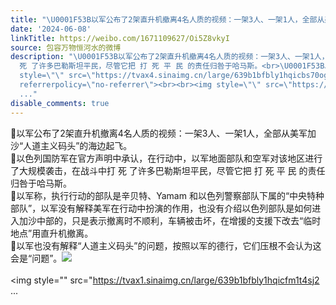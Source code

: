 ```yaml
---
title: "\U0001F53B以军公布了2架直升机撤离4名人质的视频：一架3人、一架1人，全部从美军加沙“人道主义码头”的海边起飞。\U0001F53B以色列国防军在官方声明中承认，在行动中，以军..."
date: '2024-06-08'
linkTitle: https://weibo.com/1671109627/Oi5Z8vkyI
source: 包容万物恒河水的微博
description: "\U0001F53B以军公布了2架直升机撤离4名人质的视频：一架3人、一架1人，全部从美军加沙“人道主义码头”的海边起飞。<br>\U0001F53B以色列国防军在官方声明中承认，在行动中，以军地面部队和空军对该地区进行了大规模袭击，在战斗中打
  死 了许多巴勒斯坦平民，尽管它把 打 死 平 民 的责任归咎于哈马斯。<br>\U0001F53B以军称，执行行动的部队是辛贝特、Yamam 和以色列警察部队下属的“中央特种部队”，以军没有解释美军在行动中扮演的作用，也没有介绍以色列部队是如何进入加沙中部的，只是表示撤离时不顺利，车辆被击坏，在增援的支援下改去“临时地点”用直升机撤离。<br>\U0001F53B以军也没有解释“人道主义码头”的问题，按照以军的德行，它们压根不会认为这会是“问题”。<img
  style=\"\" src=\"https://tvax4.sinaimg.cn/large/639b1bfbly1hqicbs70ogj20zk0np15t.jpg\"
  referrerpolicy=\"no-referrer\"><br><br><img style=\"\" src=\"https://tvax1.sinaimg.cn/large/639b1bfbly1hqicfm1t4sj2
  ..."
disable_comments: true
---
```

🔻以军公布了2架直升机撤离4名人质的视频：一架3人、一架1人，全部从美军加沙“人道主义码头”的海边起飞。<br>🔻以色列国防军在官方声明中承认，在行动中，以军地面部队和空军对该地区进行了大规模袭击，在战斗中打 死 了许多巴勒斯坦平民，尽管它把 打 死 平 民 的责任归咎于哈马斯。<br>🔻以军称，执行行动的部队是辛贝特、Yamam 和以色列警察部队下属的“中央特种部队”，以军没有解释美军在行动中扮演的作用，也没有介绍以色列部队是如何进入加沙中部的，只是表示撤离时不顺利，车辆被击坏，在增援的支援下改去“临时地点”用直升机撤离。<br>🔻以军也没有解释“人道主义码头”的问题，按照以军的德行，它们压根不会认为这会是“问题”。<img style="" src="https://tvax4.sinaimg.cn/large/639b1bfbly1hqicbs70ogj20zk0np15t.jpg" referrerpolicy="no-referrer"><br><br><img style="" src="https://tvax1.sinaimg.cn/large/639b1bfbly1hqicfm1t4sj2 ...